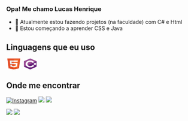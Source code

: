 ### Opa! Me chamo Lucas Henrique

- 🔭 Atualmente estou fazendo projetos (na faculdade) com C# e Html
- 🌱 Estou começando a aprender CSS e Java
## Linguagens que eu uso
<div style="display: inline_block">
  <img align="center" alt="Lucas-HTML" height="30" width="40" src="https://raw.githubusercontent.com/devicons/devicon/master/icons/html5/html5-original.svg">
  <img align="center" alt="Lucas-Csharp" height="30" width="40" src="https://raw.githubusercontent.com/devicons/devicon/master/icons/csharp/csharp-original.svg">
</div>

## Onde me encontrar
[![Instagram](https://img.shields.io/badge/Instagram-E4405F?style=for-the-badge&logo=instagram&logoColor=white)](https://www.instagram.com/kurama.lucas/)
<a href="https://www.linkedin.com/in/lucas-henrique-606a25258" target="_blank"><img src="https://img.shields.io/badge/-LinkedIn-%230077B5?style=for-the-badge&logo=linkedin&logoColor=white" target="_blank"></a>
<a href = "mailto:henriquelucas550@gmail.com"><img src="https://img.shields.io/badge/-Gmail-%23333?style=for-the-badge&logo=gmail&logoColor=white" target="_blank"></a>
<br>


<div>
<img height="160em" src="https://github-readme-stats.vercel.app/api?username=KuramaLucas&show_icons=true&theme=dark"> 
<img height="160em" src="https://github-readme-stats.vercel.app/api/top-langs/?username=KuramaLucas&layout=compact&langs_count=16&theme=dark"/>

</div>

